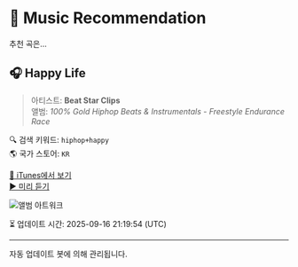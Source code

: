 
# 🎵 Music Recommendation

추천 곡은...

## 🎧 Happy Life  
> 아티스트: **Beat Star Clips**  
> 앨범: _100% Gold Hiphop Beats & Instrumentals - Freestyle Endurance Race_  

🔍 검색 키워드: `hiphop+happy`  
🌎 국가 스토어: `KR`

[🔗 iTunes에서 보기](https://music.apple.com/kr/album/happy-life/1653314522?i=1653314703&uo=4)  
[▶️ 미리 듣기](https://audio-ssl.itunes.apple.com/itunes-assets/AudioPreview112/v4/c5/c9/6a/c5c96a3b-d2b3-acc0-4dd4-2d0eb3624e4b/mzaf_7069754915892835772.plus.aac.p.m4a)

![앨범 아트워크](https://is1-ssl.mzstatic.com/image/thumb/Music112/v4/9e/e8/b8/9ee8b890-99bc-1fdf-bca6-c4fa119d2893/859758928759_cover.jpg/100x100bb.jpg)

⏳ 업데이트 시간: 2025-09-16 21:19:54 (UTC)

---
자동 업데이트 봇에 의해 관리됩니다.
